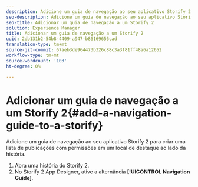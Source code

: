 ```yaml
---
description: Adicione um guia de navegação ao seu aplicativo Storify 2 para criar uma lista de publicações com permissões em um local de destaque ao lado da história.
seo-description: Adicione um guia de navegação ao seu aplicativo Storify 2 para criar uma lista de publicações com permissões em um local de destaque ao lado da história.
seo-title: Adicionar um guia de navegação a um Storify 2
solution: Experience Manager
title: Adicionar um guia de navegação a um Storify 2
uuid: 2db131b2-54b8-4409-a947-b86169656cad
translation-type: tm+mt
source-git-commit: 67aeb3de964473b326c88c3a3f81ff48a6a12652
workflow-type: tm+mt
source-wordcount: '103'
ht-degree: 0%

---
```



# Adicionar um guia de navegação a um Storify 2{#add-a-navigation-guide-to-a-storify}

Adicione um guia de navegação ao seu aplicativo Storify 2 para criar uma lista de publicações com permissões em um local de destaque ao lado da história.

1. Abra uma história do Storify 2.
1. No Storify 2 App Designer, ative a alternância **[!UICONTROL Navigation Guide]**.
